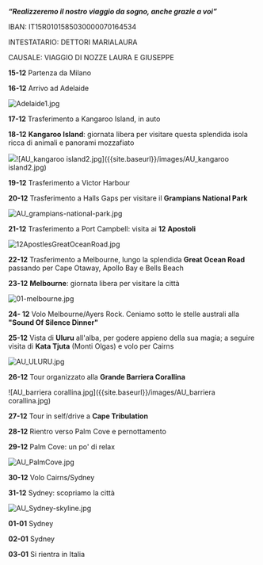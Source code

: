 
_**“Realizzeremo il nostro viaggio da sogno, anche grazie a voi”**_


IBAN: IT15R0101585030000070164534

INTESTATARIO: DETTORI MARIALAURA

CAUSALE: VIAGGIO DI NOZZE LAURA E GIUSEPPE



**15-12** 		Partenza da Milano

**16-12**		Arrivo ad Adelaide

![Adelaide1.jpg]({{site.baseurl}}/images/Adelaide1.jpg)

**17-12**		Trasferimento a Kangaroo Island, in auto

**18-12**		**Kangaroo Island**: giornata libera per visitare questa splendida isola ricca di animali e panorami mozzafiato

![]({{site.baseurl}}/images/AU_kangaroo%20island2.jpg)![AU_kangaroo island2.jpg]({{site.baseurl}}/images/AU_kangaroo island2.jpg)

**19-12**		Trasferimento a Victor Harbour

**20-12**		Trasferimento a Halls Gaps per visitare il **Grampians National Park**

![AU_grampians-national-park.jpg]({{site.baseurl}}/images/AU_grampians-national-park.jpg)

**21-12**		Trasferimento a Port Campbell: visita ai **12 Apostoli**

![12ApostlesGreatOceanRoad.jpg]({{site.baseurl}}/images/12ApostlesGreatOceanRoad.jpg)

**22-12**		Trasferimento a Melbourne, lungo la splendida **Great Ocean Road** passando per Cape Otaway, Apollo Bay e Bells Beach
	
**23-12**		**Melbourne**: giornata libera per visitare la città

![01-melbourne.jpg]({{site.baseurl}}/images/01-melbourne.jpg)

**24- 12**		Volo Melbourne/Ayers Rock. Ceniamo sotto le stelle australi alla **"Sound Of Silence Dinner"**

**25-12**		Vista di **Uluru** all'alba, per godere appieno della sua magia; a seguire visita di **Kata Tjuta** (Monti Olgas) e volo per Cairns

![AU_ULURU.jpg]({{site.baseurl}}/images/AU_ULURU.jpg)

**26-12**		Tour organizzato alla **Grande Barriera Corallina**

![AU_barriera corallina.jpg]({{site.baseurl}}/images/AU_barriera corallina.jpg)

**27-12**		Tour in self/drive a **Cape Tribulation**

**28-12**		Rientro verso Palm Cove e pernottamento

**29-12**		Palm Cove: un po' di relax

![AU_PalmCove.jpg]({{site.baseurl}}/images/AU_PalmCove.jpg)
		
**30-12**		Volo Cairns/Sydney

**31-12**		Sydney: scopriamo la città

![AU_Sydney-skyline.jpg]({{site.baseurl}}/images/AU_Sydney-skyline.jpg)

**01-01**	 	Sydney

**02-01**		Sydney
			
**03-01**		Si rientra in Italia
